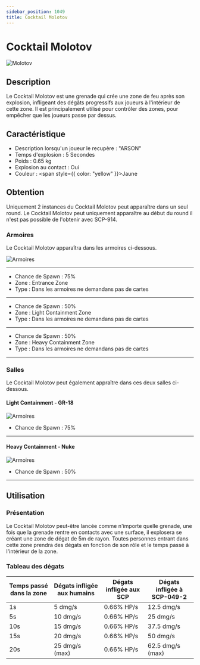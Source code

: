 ```yaml
---
sidebar_position: 1049
title: Cocktail Molotov
---
```


# Cocktail Molotov

![Molotov](@site/static/img/doc/item/molotov-item.jpg)

## Description
Le Cocktail Molotov est une grenade qui crée une zone de feu après son explosion, infligeant des dégâts progressifs aux joueurs à l'intérieur de cette zone. Il est principalement utilisé pour contrôler des zones, pour empêcher que les joueurs passe par dessus.

## Caractéristique

- Description lorsqu'un joueur le recupère : "ARSON"
- Temps d'explosion : 5 Secondes
- Poids : 0.65 kg
- Explosion au contact : Oui
- Couleur : <span style={{ color: "yellow" }}>Jaune</span>

## Obtention

Uniquement 2 instances du Cocktail Molotov peut apparaître dans un seul round. Le Cocktail Molotov peut uniquement apparaître au début du round il n'est pas possible de l'obtenir avec SCP-914.

### Armoires
Le Cocktail Molotov apparaîtra dans les armoires ci-dessous.

![Armoires](@site/static/img/doc/misc/locker.png)

--------
- Chance de Spawn : 75%
- Zone : Entrance Zone
- Type : Dans les armoires ne demandans pas de cartes
--------
- Chance de Spawn : 50%
- Zone : Light Containment Zone
- Type : Dans les armoires ne demandans pas de cartes
--------
- Chance de Spawn : 50%
- Zone : Heavy Containment Zone
- Type : Dans les armoires ne demandans pas de cartes
--------

### Salles

Le Cocktail Molotov peut également appraître dans ces deux salles ci-dessous.

#### Light Containment - GR-18

![Armoires](@site/static/img/doc/room/lcz-gr18-inside.png)
- Chance de Spawn : 75%
--------
#### Heavy Containment - Nuke
![Armoires](@site/static/img/doc/room/hcz-nuke-top.png)
- Chance de Spawn : 50%

--------

## Utilisation

### Présentation
Le Cocktail Molotov peut-être lancée comme n'importe quelle grenade, une fois que la grenade rentre en contacts avec une surface, il explosera se créant une zone de dégat de 5m de rayon. Toutes personnes entrant dans cette zone prendra des dégats en fonction de son rôle et le temps passé à l'intérieur de la zone.

### Tableau des dégats

| Temps passé dans la zone | Dégats infligée aux humains       | Dégats infligée aux SCP      | Dégats infligée à SCP-049-2 |
|--------------------|---------------------- |--------------------|---------------------|
| 1s      | 5 dmg/s          | 0.66% HP/s | 12.5 dmg/s            |
| 5s      | 10 dmg/s         | 0.66% HP/s | 25 dmg/s              |
| 10s     | 15 dmg/s         | 0.66% HP/s | 37.5 dmg/s            |
| 15s     | 20 dmg/s         | 0.66% HP/s | 50 dmg/s              |
| 20s     | 25 dmg/s (max)   | 0.66% HP/s | 62.5 dmg/s (max)      |